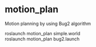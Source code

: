 # motion_plan
Motion planning by using Bug2 algorithm

roslaunch motion_plan simple.world   
roslaunch motion_plan bug2.launch
